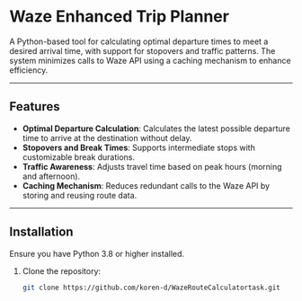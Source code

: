 # Waze Enhanced Trip Planner

A Python-based tool for calculating optimal departure times to meet a desired arrival time, with support for stopovers and traffic patterns. The system minimizes calls to Waze API using a caching mechanism to enhance efficiency.

---

## Features
- **Optimal Departure Calculation**: Calculates the latest possible departure time to arrive at the destination without delay.
- **Stopovers and Break Times**: Supports intermediate stops with customizable break durations.
- **Traffic Awareness**: Adjusts travel time based on peak hours (morning and afternoon).
- **Caching Mechanism**: Reduces redundant calls to the Waze API by storing and reusing route data.

---

## Installation
Ensure you have Python 3.8 or higher installed.

1. Clone the repository:
   ```bash
   git clone https://github.com/koren-d/WazeRouteCalculatortask.git